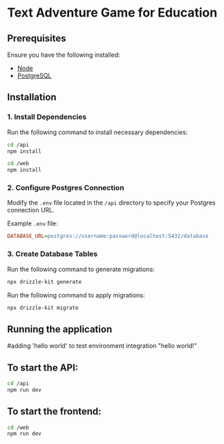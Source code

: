 # Text Adventure Game for Education

## Prerequisites

Ensure you have the following installed:

- [Node](https://nodejs.org/en)
- [PostgreSQL](https://www.postgresql.org/)

## Installation

### 1. Install Dependencies

Run the following command to install necessary dependencies:

```bash
cd /api
npm install
```

```bash
cd /web
npm install
```

### 2. Configure Postgres Connection

Modify the `.env` file located in the `/api` directory to specify your Postgres connection URL.

Example `.env` file:

```ini
DATABASE_URL=postgres://username:password@localhost:5432/database
```

### 3. Create Database Tables

Run the following command to generate migrations:

```bash
npx drizzle-kit generate
```

Run the following command to apply migrations:

```bash
npx drizzle-kit migrate
```

## Running the application

#adding 'hello world' to test environment integration
"hello world!"

## To start the API:

```bash
cd /api
npm run dev
```

## To start the frontend:
```bash
cd /web
npm run dev
```